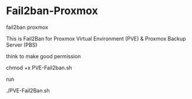 # Fail2ban-Proxmox
fail2ban proxmox

This is Fail2Ban for Proxmox Virtual Environment (PVE) & Proxmox Backup Server (PBS)


think to make good permission

chmod +x PVE-Fail2ban.sh

run

./PVE-Fail2Ban.sh
